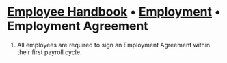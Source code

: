 # [Employee Handbook](../index.md) • [Employment](index.md) • Employment Agreement

1. All employees are required to sign an Employment Agreement within their first payroll cycle.
